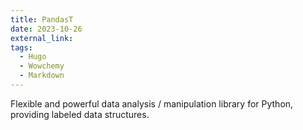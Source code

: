 ```yaml
---
title: PandasT
date: 2023-10-26
external_link: 
tags:
  - Hugo
  - Wowchemy
  - Markdown
---
```


Flexible and powerful data analysis / manipulation library for Python, providing labeled data structures.

<!--more-->
